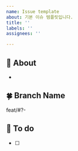```yaml
---
name: Issue template
about: 기본 이슈 템플릿입니다.
title: ''
labels: ''
assignees: ''

---
```


## 🍏 About
* 

## 🍀 Branch Name
feat/#?-

## 🌱 To do
- [ ]
